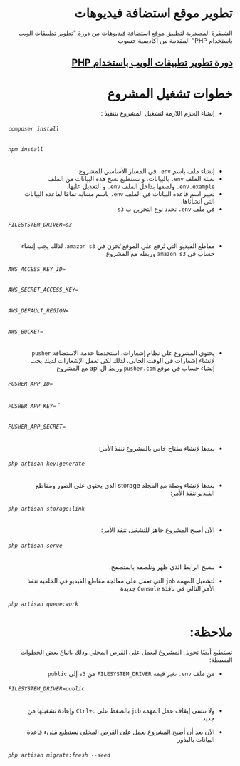 <div dir="rtl">
    <h1>تطوير موقع استضافة فيديوهات</h1>
    <p>الشيفرة المصدرية لتطبيق موقع استضافة فيديوهات من دورة "تطوير تطبيقات الويب باستخدام PHP" المقدمة من أكاديمية حسوب</p>

<a href="https://academy.hsoub.com/learn/php-web-application-development/">دورة تطوير تطبيقات الويب باستخدام  PHP</a>
---

# خطوات تشغيل المشروع

* إنشاء الحزم اللازمة لتشغيل المشروع بتنفيذ :
<h6 dir="ltr">

`composer install`

</h6>

<h6 dir="ltr">

`npm install`

</h6>

* إنشاء ملف باسم `env.` في المسار الأساسي للمشروع.
* تعبئة الملف `env.` بالبيانات، و نستطيع نسخ هذه البيانات من الملف `env.example.` ولصقها بداخل الملف `env.` و التعديل عليها.
* تغيير اسم قاعدة البيانات في الملف `env.` باسم مشابه تمامًا لقاعدة البيانات التي أنشأناها.
* في ملف `env.` نحدد نوع التخزين ب `s3`
<h6 dir="ltr">

`FILESYSTEM_DRIVER=s3`

</h6>

* مقاطع الفيديو التي تُرفع على الموقع تُخزن في `amazon s3`، لذلك يجب إنشاء حساب في `amazon s3` وربطه مع المشروع
<h6 dir="ltr">

`AWS_ACCESS_KEY_ID=`

</h6>

<h6 dir="ltr">

`AWS_SECRET_ACCESS_KEY=`

</h6>

<h6 dir="ltr">

`AWS_DEFAULT_REGION=`

</h6>
<h6 dir="ltr">

`AWS_BUCKET=`

</h6>


* يحتوي المشروع على نظام إشعارات، استخدمنا خدمة الاستضافة `pusher` لإنشاء إشعارات في الوقت الحالي، لذلك لكي تعمل الإشعارات لديك يجب إنشاء حساب في موقع `pusher.com` وربط ال api مع المشروع
<h6 dir="ltr">

`PUSHER_APP_ID=`

</h6>

<h6 dir="ltr">

`PUSHER_APP_KEY=`
`
</h6>

<h6 dir="ltr">

`PUSHER_APP_SECRET=`

</h6>

* بعدها لإنشاء مفتاح خاص بالمشروع ننفذ الأمر:
<h6 dir="ltr"> 

`php artisan key:generate`

</h6>

* بعدها لإنشاء وصلة مع المجلد storage الذي يحتوي على الصور ومقاطع الفيديو ننفذ الأمر:
<h6 dir="ltr"> 

`php artisan storage:link`

</h6>

* الآن أصبح المشروع جاهز للتشغيل ننفذ الأمر:
<h6 dir="ltr">

`php artisan serve`

</h6>

* ننسخ الرابط الذي ظهر ونلصقه بالمتصفح.

* لتشغيل المهمة `job` التي تعمل على معالجة مقاطع الفيديو في الخلفية ننفذ الأمر التالي في نافذة `Console` جديدة
<h6 dir="ltr">

`php artisan queue:work`

</h6>

# ملاحظة: 
نستطيع أيضًا تحويل المشروع ليعمل على القرص المحلي وذلك باتباع بعض الخطوات البسيطة:

* من ملف `env.` نغير قيمة `FILESYSTEM_DRIVER` من `s3` إلى `public`
<h6 dir="ltr">

`FILESYSTEM_DRIVER=public`

</h6>


* ولا ننسى إيقاف عمل المهمة `job` بالضغط على `Ctrl+c` وإعادة تشغيلها من جديد

* الآن بعد أن أصبح المشروع يعمل على القرص المحلي نستطيع ملىء قاعدة البيانات بالبذور
<h6 dir="ltr">

`php artisan migrate:fresh --seed`

</h6>
</div>